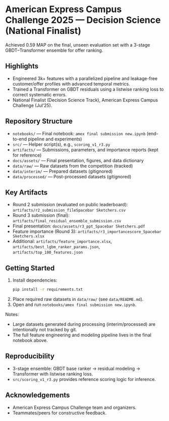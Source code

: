 # American Express Campus Challenge 2025 — Decision Science (National Finalist)

Achieved 0.59 MAP on the final, unseen evaluation set with a 3-stage GBDT–Transformer ensemble for offer ranking.

## Highlights
- Engineered 3k+ features with a parallelized pipeline and leakage-free customer/offer profiles with advanced temporal metrics.
- Trained a Transformer on GBDT residuals using a listwise ranking loss to correct systematic errors.
- National Finalist (Decision Science Track), American Express Campus Challenge (Jul’25).

## Repository Structure
- `notebooks/` — Final notebook: `amex final submission new.ipynb` (end-to-end pipeline and experiments)
- `src/` — Helper script(s), e.g., `scoring_v1_r3.py`
- `artifacts/` — Submissions, parameters, and importance reports (kept for reference)
- `docs/assets/` — Final presentation, figures, and data dictionary
- `data/raw/` — Raw datasets from the competition (tracked)
- `data/interim/` — Prepared datasets (gitignored)
- `data/processed/` — Post-processed datasets (gitignored)

## Key Artifacts
- Round 2 submission (evaluated on public leaderboard): `artifacts/r2_submission_fileSpacebar Sketchers.csv`
- Round 3 submission (final): `artifacts/final_residual_ensemble_submission.csv`
- Final presentation: `docs/assets/r3_ppt_Spacebar Sketchers.pdf`
- Feature importance (Round 3): `artifacts/r3_importancescore_Spacebar Sketchers.xlsx`
- Additional: `artifacts/feature_importance.xlsx`, `artifacts/best_lgbm_ranker_params.json`, `artifacts/top_100_features.json`

## Getting Started
1. Install dependencies:
   ```bash
   pip install -r requirements.txt
   ```
2. Place required raw datasets in `data/raw/` (see `data/README.md`).
3. Open and run `notebooks/amex final submission new.ipynb`.

Notes:
- Large datasets generated during processing (interim/processed) are intentionally not tracked by git.
- The full feature engineering and modeling pipeline lives in the final notebook above.

## Reproducibility
- 3-stage ensemble: GBDT base ranker → residual modeling → Transformer with listwise ranking loss.
- `src/scoring_v1_r3.py` provides reference scoring logic for inference.

## Acknowledgements
- American Express Campus Challenge team and organizers.
- Teammates/peers for constructive feedback.


